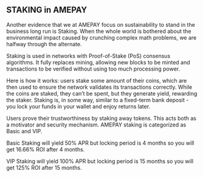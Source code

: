 ## STAKING in AMEPAY

Another evidence that we at AMEPAY focus on sustainability to stand in the business long run is Staking. When the whole world is bothered about the environmental impact caused by crunching complex math problems, we are halfway through the alternate.

Staking is used in networks with Proof-of-Stake (PoS) consensus algorithms. It fully replaces mining, allowing new blocks to be minted and transactions to be verified without using too much processing power.

Here is how it works: users stake some amount of their coins, which are then used to ensure the network validates its transactions correctly. While the coins are staked, they can’t be spent, but they generate yield, rewarding the staker. Staking is, in some way, similar to a fixed-term bank deposit - you lock your funds in your wallet and enjoy returns later.

Users prove their trustworthiness by staking away tokens. This acts both as a motivator and security mechanism. AMEPAY staking is categorized as Basic and VIP.

Basic Staking will yield 50% APR but locking period is 4 months so you will get 16.66% ROI after 4 months.

VIP Staking will yield 100% APR but locking period is 15 months so you will get 125% ROI after 15 months.
